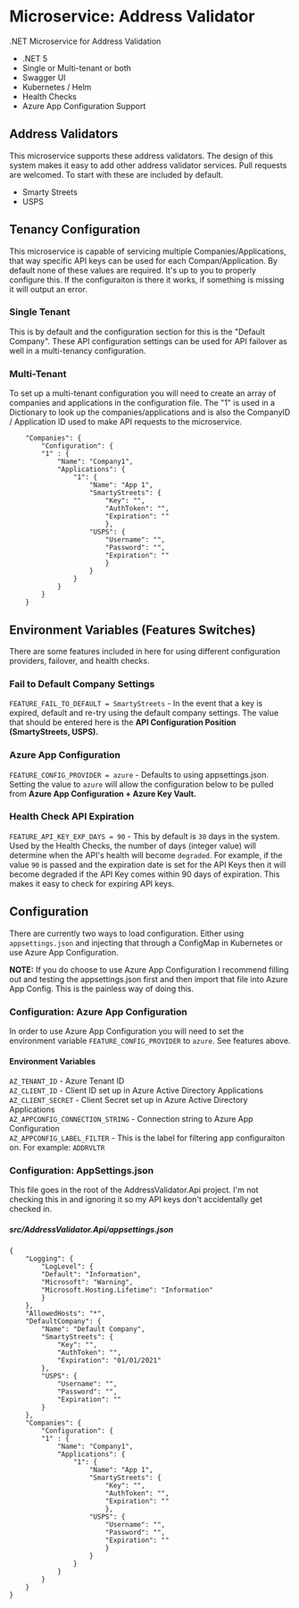 # Microservice: Address Validator
.NET Microservice for Address Validation

* .NET 5
* Single or Multi-tenant or both
* Swagger UI
* Kubernetes / Helm
* Health Checks
* Azure App Configuration Support

## Address Validators
This microservice supports these address validators. The design of this system makes it easy to add other address validator services. Pull requests are welcomed. To start with these are included by default.

* Smarty Streets
* USPS

## Tenancy Configuration
This microservice is capable of servicing multiple Companies/Applications, that way specific API keys can be used for each Compan/Application. By default none of these values are required. It's up to you to properly configure this. If the configuraiton is there it works, if something is missing it will output an error.

### Single Tenant
This is by default and the configuration section for this is the "Default  Company". These API configuration settings can be used for API failover as well in a multi-tenancy configuration.

### Multi-Tenant
To set up a multi-tenant configuration you will need to create an array of companies and applications in the configuration file. The "1" is used in a Dictionary to look up the companies/applications and is also the CompanyID / Application ID used to make API requests to the microservice.

		"Companies": {
			"Configuration": {
			"1" : {
				"Name": "Company1",
				"Applications": {
					"1": {
						"Name": "App 1",
						"SmartyStreets": {
							"Key": "",
							"AuthToken": "",
							"Expiration": ""
							},
						"USPS": {
							"Username": "",
							"Password": "",
							"Expiration": ""
							}
						} 
					}	
				}
			}
		}



## Environment Variables (Features Switches)
There are some features included in here for using different configuration providers, failover, and health checks.

### Fail to Default Company Settings
`FEATURE_FAIL_TO_DEFAULT = SmartyStreets` - In the event that a key is expired, default and re-try using the default company settings. The value that should be entered here is the **API Configuration Position (SmartyStreets, USPS).**

### Azure App Configuration
`FEATURE_CONFIG_PROVIDER = azure` - Defaults to using appsettings.json. Setting the value to `azure` will allow the configuration below to be pulled from **Azure App Configuration + Azure Key Vault.**

### Health Check API Expiration
`FEATURE_API_KEY_EXP_DAYS = 90` - This by default is `30` days in the system. Used by the Health Checks, the number of days (integer value) will determine when the API's health will become `degraded`. For example, if the value `90` is passed and the expiration date is set for the API Keys then it will become degraded if the API Key comes within 90 days of expiration. This makes it easy to check for expiring API keys.

## Configuration
There are currently two ways to load configuration. Either using `appsettings.json` and injecting that through a ConfigMap in Kubernetes or use Azure App Configuration. 

**NOTE:** If you do choose to use Azure App Configuration I recommend filling out and testing the appsettings.json first and then import that file into Azure App Config. This is the painless way of doing this.

### Configuration: Azure App Configuration
In order to use Azure App Configuration you will need to set the environment variable `FEATURE_CONFIG_PROVIDER` to `azure`. See features above.

#### Environment Variables
`AZ_TENANT_ID` -  Azure Tenant ID  
`AZ_CLIENT_ID` -  Client ID set up in Azure Active Directory Applications  
`AZ_CLIENT_SECRET` - Client Secret set up in Azure Active Directory Applications   
`AZ_APPCONFIG_CONNECTION_STRING` - Connection string to Azure App Configuration  
`AZ_APPCONFIG_LABEL_FILTER` - This is the label for filtering app configuraiton on. For example: `ADDRVLTR`  

### Configuration: AppSettings.json
This file goes in the root of the AddressValidator.Api project. I'm not checking this in and ignoring it so my API keys don't accidentally get checked in.

##### src/AddressValidator.Api/appsettings.json
	{
		"Logging": {
			"LogLevel": {
			"Default": "Information",
			"Microsoft": "Warning",
			"Microsoft.Hosting.Lifetime": "Information"
			}
		},
		"AllowedHosts": "*",
		"DefaultCompany": {
			"Name": "Default Company",
			"SmartyStreets": {
				"Key": "",
				"AuthToken": "",
				"Expiration": "01/01/2021"
			},
			"USPS": {
				"Username": "",
				"Password": "",
				"Expiration": ""
			}
		},
		"Companies": {
			"Configuration": {
			"1" : {
				"Name": "Company1",
				"Applications": {
					"1": {
						"Name": "App 1",
						"SmartyStreets": {
							"Key": "",
							"AuthToken": "",
							"Expiration": ""
							},
						"USPS": {
							"Username": "",
							"Password": "",
							"Expiration": ""
							}
						} 
					}	
				}
			}
		}
	}
